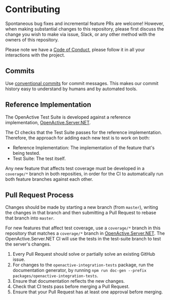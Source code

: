 # Contributing

Spontaneous bug fixes and incremental feature PRs are welcome! However, when making substantial changes to this repository, please first discuss the change you wish to make via issue, Slack, or any other method with the owners of this repository.

Please note we have a [Code of Conduct](https://openactive.io/public-openactive-w3c/code-of-conduct/), please follow it in all your interactions with the project.

## Commits

Use [conventional commits](https://www.conventionalcommits.org/en/v1.0.0/) for commit messages. This makes our commit history easy to understand by humans and by automated tools.

## Reference Implementation

The OpenActive Test Suite is developed against a reference implementation, [OpenActive.Server.NET](https://github.com/openactive/OpenActive.Server.NET/).

The CI checks that the Test Suite passes for the reference implementation. Therefore, the approach for adding each new test is to work on both:

- Reference Implementation: The implementation of the feature that's being tested.
- Test Suite: The test itself.

Any new feature that affects test coverage must be developed in a `coverage/*` branch in both reposities, in order for the CI to automatically run both feature branches against each other.

## Pull Request Process

Changes should be made by starting a new branch (from `master`), writing the changes in that branch and then submitting a Pull Request to rebase that branch into `master`.

For new features that affect test coverage, use a `coverage/*` branch in this repository that matches a `coverage/*` branch in [OpenActive.Server.NET](https://github.com/openactive/OpenActive.Server.NET/). The OpenActive.Server.NET CI will use the tests in the test-suite branch to test the server's changes.

1. Every Pull Request should solve or partially solve an existing GitHub issue.
2. For changes to the `openactive-integration-tests` package, run the documentation generator, by running `npm run doc-gen --prefix packages/openactive-integration-tests`.
3. Ensure that documentation reflects the new changes.
4. Check that CI tests pass before merging a Pull Request.
5. Ensure that your Pull Request has at least one approval before merging.
